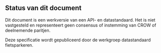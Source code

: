 ## Status van dit document

Dit document is een werkversie van een API- en datastandaard.
Het is niet vastgesteld en representeert geen consensus of instemming van CROW of deelnemende paritjen.

Deze specificatie wordt gepubliceerd door de werkgroep datastandaard fietsparkeren.
